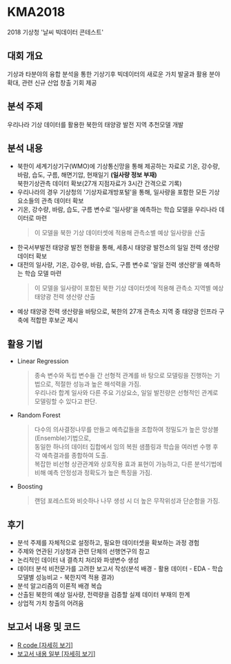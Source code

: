 # KMA2018 
2018 기상청 '날씨 빅데이터 콘테스트' 
## 대회 개요
기상과 타분야의 융합 분석을 통한 기상기후 빅데이터의 새로운 가치 발굴과 활용 분야 확대, 관련 신규 산업 창출 기회 제공
## 분석 주제
우리나라 기상 데이터를 활용한 북한의 태양광 발전 지역 추천모델 개발
## 분석 내용
- 북한이 세계기상기구(WMO)에 기상통신망을 통해 제공하는 자료로 기온, 강수량, 바람, 습도, 구름, 해면기압, 현재일기 **(일사량 정보 부재)**<br/> 북한기상관측 데이터 확보(27개 지점자료가 3시간 간격으로 기록) 
- 우리나라의 경우 기상청의 '기상자료개방포털'을 통해, 일사량을 포함한 모든 기상 요소들의 관측 데이터 확보 <br/>
- 기온, 강수량, 바람, 습도, 구름 변수로 '일사량'을 예측하는 학습 모델을 우리나라 데이터로 마련<br/>
    > 이 모델을 북한 기상 데이터셋에 적용해 관측소별 예상 일사량을 산출 <br/>
- 한국서부발전 태양광 발전 현황을 통해, 세종시 태양광 발전소의 일일 전력 생산량 데이터 확보 <br/>
- 대전의 일사량, 기온, 강수량, 바람, 습도, 구름 변수로 '일일 전력 생산량'을 예측하는 학습 모델 마련<br/>
    > 이 모델을 일사량이 포함된 북한 기상 데이터셋에 적용해 관측소 지역별 예상 태양광 전력 생산량 산출
- 예상 태양광 전력 생산량을 바탕으로, 북한의 27개 관측소 지역 중 태양광 인프라 구축에 적합한 후보군 제시
## 활용 기법
- Linear Regression
    > 종속 변수와 독립 변수들 간 선형적 관계를 바 탕으로 모델링을 진행하는 기법으로, 적절한 성능과 높은 해석력을 가짐. <br/>
    우리나라 합계 일사와 다른 주요 기상요소, 일일 발전량은 선형적인 관계로 모델링할 수 있다고 판단.
- Random Forest
    > 다수의 의사결정나무를 만들고 예측값들을 조합하여 정밀도가 높은 앙상블(Ensemble)기법으로, <br/>
    동일한 하나의 데이터 집합에서 임의 복원 샘플링과 학습을 여러번 수행 후 각 예측결과를 종합하여 도출. <br/>
    복잡한 비선형 상관관계와 상호작용 효과 표현이 가능하고, 다른 분석기법에 비해 예측 안정성과 정확도가 높은 특징을 가짐.
- Boosting
    > 랜덤 포레스트와 비슷하나 나무 생성 시 더 높은 무작위성과 단순함을 가짐.
## 후기
- 분석 주제를 자체적으로 설정하고, 필요한 데이터셋을 확보하는 과정 경험
- 주제와 연관된 기상청과 관련 단체의 선행연구의 참고
- 논리적인 데이터 내 결측치 처리와 파생변수 생성
- 데이터 분석 비전문가를 고려한 보고서 작성(분석 배경 - 활용 데이터 - EDA - 학습모델별 성능비교 - 북한지역 적용 결과)
- 분석 알고리즘의 이론적 배경 복습
- 산출된 북한의 예상 일사량, 전력량을 검증할 실제 데이터 부재의 한계
- 상업적 가치 창출의 어려움
## 보고서 내용 및 코드
- [R code [자세히 보기]](https://github.com/lee-kyubong/KMA2018/tree/master/codes)
- [보고서 내용 일부 [자세히 보기]](https://github.com/lee-kyubong/KMA2018/tree/master/img)
